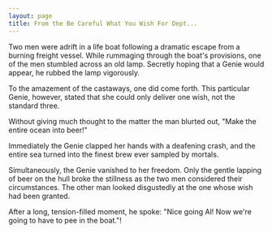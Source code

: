 ```yaml
---
layout: page
title: From the Be Careful What You Wish For Dept...
---
```


Two men were adrift in a life boat following a dramatic escape from a burning 
freight vessel. While rummaging through the boat's provisions, one of the men 
stumbled across an old lamp. Secretly hoping that a Genie would appear, he rubbed 
the lamp vigorously.

To the amazement of the castaways, one did come forth. This particular Genie, 
however, stated that she could only deliver one wish, not the standard three.

Without giving much thought to the matter the man blurted out, "Make 
the entire ocean into beer!"

Immediately the Genie clapped her hands with a deafening crash, and the entire 
sea turned into the finest brew ever sampled by mortals.

Simultaneously, the Genie vanished to her freedom. Only the gentle lapping 
of beer on the hull broke the stillness as the two men considered their circumstances. 
The other man looked disgustedly at the one whose wish had been granted.

After a long, tension-filled moment, he spoke: "Nice going Al! Now we're 
going to have to pee in the boat."!